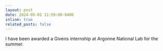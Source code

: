```yaml
---
layout: post
date: 2024-05-01 11:59:00-0400
inline: true
related_posts: false
---
```

I have been awarded a Givens internship at Argonne National Lab for the summer.
